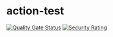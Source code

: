 # action-test
[![Quality Gate Status](https://dev-josh.stratevision.cc/api/project_badges/measure?project=demo&metric=alert_status&token=sqb_41f3fd69ceab88f50c859fd3e178a19ea6c10cf7)](https://dev-josh.stratevision.cc/dashboard?id=demo)
[![Security Rating](https://dev-josh.stratevision.cc/api/project_badges/measure?project=demo&metric=security_rating&token=sqb_41f3fd69ceab88f50c859fd3e178a19ea6c10cf7)](https://dev-josh.stratevision.cc/dashboard?id=demo)
